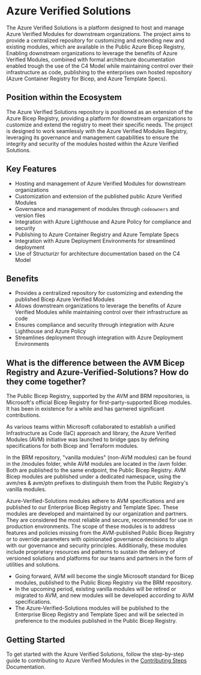 # Azure Verified Solutions

The Azure Verified Solutions is a platform designed to host and manage Azure Verified Modules for downstream organizations. The project aims to provide a centralized repository for customizing and extending new and existing modules, which are available in the Public Azure Bicep Registry, Enabling downstream organizations to leverage the benefits of Azure Verified Modules, combined with formal architecture documentation enabled trough the use of the C4 Model while maintaining control over their infrastructure as code, publishing to the enterprises own hosted repository (Azure Container Registry for Bicep, and Azure Template Specs).

## Position within the Ecosystem

The Azure Verified Solutions repository is positioned as an extension of the Azure Bicep Registry, providing a platform for downstream organizations to customize and extend the registry to meet their specific needs. The project is designed to work seamlessly with the Azure Verified Modules Registry, leveraging its governance and management capabilities to ensure the integrity and security of the modules hosted within the Azure Verified Solutions.

## Key Features

- Hosting and management of Azure Verified Modules for downstream organizations
- Customization and extension of the published public Azure Verified Modules
- Governance and management of modules through `codeowners` and version files
- Integration with Azure Lighthouse and Azure Policy for compliance and security
- Publishing to Azure Container Registry and Azure Template Specs
- Integration with Azure Deployment Environments for streamlined deployment
- Use of Structurizr for architecture documentation based on the C4 Model

## Benefits

- Provides a centralized repository for customizing and extending the published Bicep Azure Verified Modules
- Allows downstream organizations to leverage the benefits of Azure Verified Modules while maintaining control over their infrastructure as code
- Ensures compliance and security through integration with Azure Lighthouse and Azure Policy
- Streamlines deployment through integration with Azure Deployment Environments

## What is the difference between the AVM Bicep Registry and Azure-Verified-Solutions? How do they come together?

The Public Bicep Registry, supported by the AVM and BRM repositories, is Microsoft's official Bicep Registry for first-party-supported Bicep modules. It has been in existence for a while and has garnered significant contributions.

As various teams within Microsoft collaborated to establish a unified Infrastructure as Code (IaC) approach and library, the Azure Verified Modules (AVM) initiative was launched to bridge gaps by defining specifications for both Bicep and Terraform modules.

In the BRM repository, "vanilla modules" (non-AVM modules) can be found in the /modules folder, while AVM modules are located in the /avm folder. Both are published to the same endpoint, the Public Bicep Registry. AVM Bicep modules are published under a dedicated namespace, using the avm/res & avm/ptn prefixes to distinguish them from the Public Registry's vanilla modules.

Azure-Verified-Solutions modules adhere to AVM specifications and are published to our Enterprise Bicep Registry and Template Spec. These modules are developed and maintained by our organization and partners. They are considered the most reliable and secure, recommended for use in production environments. The scope of these modules is to address features and policies missing from the AVM-published Public Bicep Registry or to override parameters with opinionated governance decisions to align with our governance and security principles. Additionally, these modules include proprietary resources and patterns to sustain the delivery of versioned solutions and platforms for our teams and partners in the form of utilities and solutions.

- Going forward, AVM will become the single Microsoft standard for Bicep modules, published to the Public Bicep Registry via the BRM repository.
- In the upcoming period, existing vanilla modules will be retired or migrated to AVM, and new modules will be developed according to AVM specifications.
- The Azure-Verified-Solutions modules will be published to the Enterprise Bicep Registry and Template Spec and will be selected in preference to the modules published in the Public Bicep Registry.

## Getting Started

To get started with the Azure Verified Solutions, follow the step-by-step guide to contributing to Azure Verified Modules in the [Contributing Steps](docs/system/00-index.md) Documentation.
